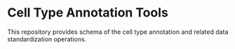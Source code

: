 # Cell Type Annotation Tools

This repository provides schema of the cell type annotation and related data standardization operations.

